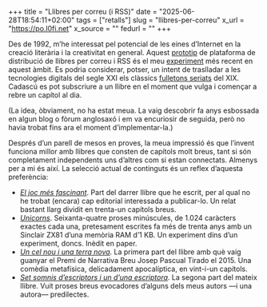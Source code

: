 +++
title = "Llibres per correu (i RSS)"
date = "2025-06-28T18:54:11+02:00"
tags = ["retalls"]
slug = "llibres-per-correu"
x_url = "https://po.l0fi.net"
x_source = ""
fedurl = ""
+++

Des de 1992, m’he interessat pel potencial de les eines d’Internet en la creació literària i la creativitat en general. Aquest [prototip](https://po.l0fi.net) de plataforma de distribució de llibres per correu i RSS és el meu [experiment](/taller/) més recent en aquest àmbit. Es podria considerar, potser, un intent de traslladar a les tecnologies digitals del segle XXI els clàssics [fulletons seriats](https://ca.wikipedia.org/wiki/Fulletó_(novel·la)) del XIX. Cadascú es pot subscriure a un llibre en el moment que vulga i començar a rebre un capítol al dia.

(La idea, òbviament, no ha estat meua. La vaig descobrir fa anys esbossada en algun blog o fòrum anglosaxó i em va encuriosir de seguida, però no havia trobat fins ara el moment d’implementar-la.)

Després d’un parell de mesos en proves, la meua impressió és que l’invent funciona millor amb llibres que consten de capítols molt breus, tant si són completament independents uns d’altres com si estan connectats. Almenys per a mi és així. La selecció actual de continguts és un reflex d’aquesta preferència:

- [*El joc més fascinant*](https://po.l0fi.net/books/eljoc). Part del darrer llibre que he escrit, per al qual no he trobat (encara) cap editorial interessada a publicar-lo. Un relat bastant llarg dividit en trenta-un capítols breus.
- [*Unicorns*](https://po.l0fi.net/books/unicorns). Seixanta-quatre proses minúscules, de 1.024 caràcters exactes cada una, pretesament escrites fa més de trenta anys amb un Sinclair ZX81 d’una memòria RAM d’1 KB. Un experiment dins d’un experiment, doncs. Inèdit en paper.
- [*Un cel nou i una terra nova*](https://po.l0fi.net/books/uncelnouiunaterranova). La primera part del llibre amb què vaig guanyar el Premi de Narrativa Breu Josep Pascual Tirado el 2015. Una comèdia metafísica, delicadament apocalíptica, en vint-i-un capítols.
- [*Set somnis d’escriptors i un d’una escriptora*](https://po.l0fi.net/books/vuitsomnis). La segona part del mateix llibre. Vuit proses breus evocadores d’alguns dels meus autors —i una autora— predilectes.

